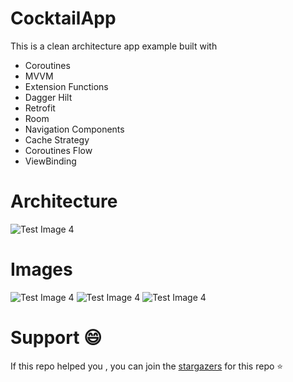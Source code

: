# CocktailApp
This is a clean architecture app example built with

- Coroutines
- MVVM
- Extension Functions
- Dagger Hilt
- Retrofit
- Room
- Navigation Components
- Cache Strategy
- Coroutines Flow
- ViewBinding

# Architecture

![Test Image 4](https://developer.android.com/topic/libraries/architecture/images/final-architecture.png)

# Images

![Test Image 4](https://i.imgur.com/8aufX1F.png)
![Test Image 4](https://i.imgur.com/2xHoJZF.png)
![Test Image 4](https://i.imgur.com/8nGR2aN.png)

# Support 😄

If this repo helped you , you can join the [stargazers](https://github.com/gastsail/TragosApp/stargazers) for this repo ⭐




